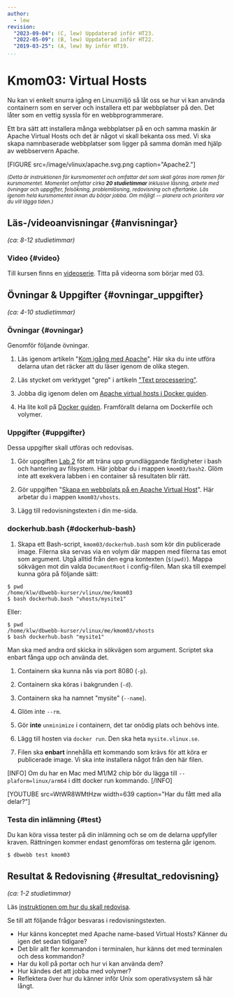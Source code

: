 ```yaml
---
author:
  - lew
revision:
  "2023-09-04": (C, lew) Uppdaterad inför HT23.
  "2022-05-09": (B, lew) Uppdaterad inför HT22.
  "2019-03-25": (A, lew) Ny inför HT19.
...
```


# Kmom03: Virtual Hosts


Nu kan vi enkelt snurra igång en Linuxmiljö så låt oss se hur vi kan använda containern som en server och installera ett par webbplatser på den. Det låter som en vettig syssla för en webbprogrammerare.

Ett bra sätt att installera många webbplatser på en och samma maskin är Apache Virtual Hosts och det är något vi skall bekanta oss med. Vi ska skapa namnbaserade webbplatser som ligger på samma domän med hjälp av webbservern Apache.

<!--more-->

[FIGURE src=/image/vlinux/apache.svg.png caption="Apache2."]

<small><i>(Detta är instruktionen för kursmomentet och omfattar det som skall göras inom ramen för kursmomentet. Momentet omfattar cirka **20 studietimmar** inklusive läsning, arbete med övningar och uppgifter, felsökning, problemlösning, redovisning och eftertanke. Läs igenom hela kursmomentet innan du börjar jobba. Om möjligt -- planera och prioritera var du vill lägga tiden.)</i></small>

## Läs-/videoanvisningar {#anvisningar}

_(ca: 8-12 studietimmar)_

<!-- ### Kurslitteratur  {#kurslitteratur}

Läs följande: -->

<!-- 1. [The Linux Command Line](kunskap/boken-the-linux-command-line)
    * Kapitel 6 Redirection
    * Kapitel 24 Writing Your First Script -->

### Video {#video}

Till kursen finns en [videoserie](https://www.youtube.com/watch?v=KVWoU1FZ-d8&list=PLKtP9l5q3ce9MRzu_Yb35Vc7yqbQZi7j-). Titta på videorna som börjar med 03.

## Övningar & Uppgifter {#ovningar_uppgifter}

_(ca: 4-10 studietimmar)_

### Övningar {#ovningar}

Genomför följande övningar.

1. Läs igenom artikeln "[Kom igång med Apache](kunskap/kom-igang-med-apache)". Här ska du inte utföra delarna utan det räcker att du läser igenom de olika stegen.

1. Läs stycket om verktyget "grep" i artikeln ["Text processering"](kunskap/text-processering#grep).

1. Jobba dig igenom delen om [Apache virtual hosts i Docker guiden](guide/docker/apache-vh).

1. Ha lite koll på [Docker guiden](guide/docker). Framförallt delarna om Dockerfile och volymer.



### Uppgifter {#uppgifter}

Dessa uppgifter skall utföras och redovisas.

1. Gör uppgiften [Lab 2](uppgift/linux-lab-2-sok-i-en-logg-fil) för att träna upp grundläggande färdigheter i bash och hantering av filsystem. Här jobbar du i mappen `kmom03/bash2`. Glöm inte att exekvera labben i en container så resultaten blir rätt.

1. Gör uppgiften "[Skapa en webbplats på en Apache Virtual Host](uppgift/skapa-virtual-host)". Här arbetar du i mappen `kmom03/vhosts`.

1. Lägg till redovisningstexten i din me-sida.

### dockerhub.bash {#dockerhub-bash}

1. Skapa ett Bash-script, `kmom03/dockerhub.bash` som kör din publicerade image. Filerna ska servas via en volym där mappen med filerna tas emot som argument. Utgå alltid från den egna kontexten (`$(pwd)`). Mappa sökvägen mot din valda `DocumentRoot` i config-filen. Man ska till exempel kunna göra på följande sätt:

```console
$ pwd
/home/klw/dbwebb-kurser/vlinux/me/kmom03
$ bash dockerhub.bash "vhosts/mysite1"
```
Eller:

```console
$ pwd
/home/klw/dbwebb-kurser/vlinux/me/kmom03/vhosts
$ bash dockerhub.bash "mysite1"
```
Man ska med andra ord skicka in sökvägen som argument. Scriptet ska enbart fånga upp och använda det.

1. Containern ska kunna nås via port 8080 (`-p`).

1. Containern ska köras i bakgrunden (`-d`).

1. Containern ska ha namnet "mysite" (`--name`).

1. Glöm inte `--rm`.

1. Gör **inte** `unminimize` i containern, det tar onödig plats och behövs inte.

1. Lägg till hosten via `docker run`. Den ska heta `mysite.vlinux.se`.

1. Filen ska **enbart** innehålla ett kommando som krävs för att köra er publicerade image. Vi ska inte installera något från den här filen.

[INFO]
Om du har en Mac med M1/M2 chip bör du lägga till `--plaform=linux/arm64` i ditt docker run kommando.
[/INFO]

[YOUTUBE src=WtWR8WMtHzw width=639 caption="Har du fått med alla delar?"]

### Testa din inlämning {#test}

Du kan köra vissa tester på din inlämning och se om de delarna uppfyller kraven. Rättningen kommer endast genomföras om testerna går igenom.

```console
$ dbwebb test kmom03
```

## Resultat & Redovisning {#resultat_redovisning}

_(ca: 1-2 studietimmar)_

Läs [instruktionen om hur du skall redovisa](./../redovisa).

Se till att följande frågor besvaras i redovisningstexten.

- Hur känns konceptet med Apache name-based Virtual Hosts? Känner du igen det sedan tidigare?
- Det blir allt fler kommandon i terminalen, hur känns det med terminalen och dess kommandon?
- Har du koll på portar och hur vi kan använda dem?
- Hur kändes det att jobba med volymer?
- Reflektera över hur du känner inför Unix som operativsystem så här långt.
